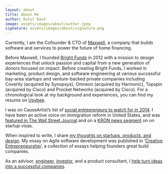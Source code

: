 ```yaml
---
layout: about
title: About Me
author: Rutul Davé
image: assets/images/about/author.jpeg
signature: assets/images/about/signature.png
---
```


Currently, I am the Cofounder & CTO of [Maxwell](https://himaxwell.com), a company that builds software and services to power the future of home financing.

Before Maxwell, I founded [Bright Funds](https://brightfunds.org) in 2012 with a mission to design experiences that unlock passion and capital from a new generation of donors focused on impact. Before creating Bright Funds, I worked in marketing, product design, and software engineering at various successful bay-area startups and venture-backed private companies including Coverity (acquired by Synopsys), Omneon (acquired by Harmonic), Topspin (acquired by Cisco) and Procket Networks (acquired by Cisco). For a chronological look at my background and experiences, you can find my resume on [Usybee](http://www.usybee.com/rutul-dave).

I was on CauseArtist’s list of [social entrepreneurs to watch for in 2014](http://causeartist.com/15-social-entrepreneurs-watch-2014). I have been an active voice on immigration reform in United States, and was [featured in The Wall Street Journal](http://online.wsj.com/news/articles/SB10001424127887324880504578298150540138218) and on a [KRON news segment](https://vimeo.com/64199097) on on startup visas.

When inspired to write, I share [my thoughts on startups, products, and design](https://medium.com/@letsfixtheworld). My essay on Agile software development was published in ‘[Creative Entrepreneurship](http://pandawhale.com/post/18062/creative-entrepreneurship-free-pdf-for-entrepreneurs)’, a collection of essays helping founders great build companies.

As an advisor, [engineer](https://github.com/stockandawe), [investor](https://angel.co/rutuldave), and a product consultant, I [help turn ideas into a successful companies](https://letsfixtheworld.github.io/).
